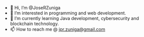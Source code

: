 - 👋 Hi, I’m @JoseRZuniga
- 👀 I’m interested in programming and web development.
- 🌱 I’m currently learning Java development, cybersecurity and blockchain technology.
- 📫 How to reach me @ jpr.zuniga@gmail.com
